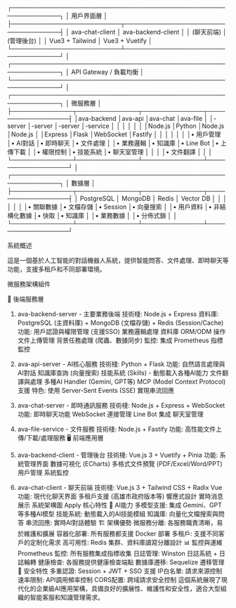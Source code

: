 
┌─────────────────────────────────────────────────────────────┐
│                        用戶界面層                              │
├─────────────────────────┬───────────────────────────────────┤
│  ava-chat-client       │    ava-backend-client            │
│  (聊天前端)             │    (管理後台)                      │
│  Vue3 + Tailwind       │    Vue3 + Vuetify               │
└─────────────────────────┴───────────────────────────────────┘
                          │
┌─────────────────────────────────────────────────────────────┐
│                      API Gateway / 負載均衡                   │
└─────────────────────────────────────────────────────────────┘
                          │
┌─────────────────────────────────────────────────────────────┐
│                        微服務層                              │
├──────────────┬──────────────┬──────────────┬──────────────────┤
│ava-backend   │ava-api       │ava-chat      │ava-file         │
│-server       │-server       │-server       │-service         │
│              │              │              │                 │
│Node.js       │Python        │Node.js       │Node.js          │
│Express       │Flask         │WebSocket     │Fastify          │
│              │              │              │                 │
│• 用戶管理     │• AI對話       │• 即時聊天     │• 文件處理        │
│• 業務邏輯     │• 知識庫       │• Line Bot    │• 上傳下載        │
│• 權限控制     │• 技能系統     │• 聊天室管理   │                 │
│              │• 文件翻譯     │              │                 │
└──────────────┴──────────────┴──────────────┴──────────────────┘
                          │
┌─────────────────────────────────────────────────────────────┐
│                        數據層                                │
├──────────────┬──────────────┬──────────────┬──────────────────┤
│ PostgreSQL   │ MongoDB      │ Redis        │ Vector DB       │
│              │              │              │                 │
│• 關聯數據     │• 文檔存儲     │• Session     │• 向量搜索        │
│• 用戶資料     │• 非結構化數據 │• 快取        │• 知識庫          │
│• 業務數據     │              │• 分佈式鎖     │                 │
└──────────────┴──────────────┴──────────────┴──────────────────┘

 系統概述

這是一個基於人工智能的對話機器人系統，提供智能問答、文件處理、即時聊天等功能，支援多租戶和不同部署環境。

微服務架構組件

🔧 後端服務層

1. ava-backend-server - 主要業務後端
技術棧: Node.js + Express
資料庫: PostgreSQL (主資料庫) + MongoDB (文檔存儲) + Redis (Session/Cache)
功能:
用戶認證與權限管理 (支援SSO)
業務邏輯處理
資料庫 ORM/ODM 操作
文件上傳管理
背景任務處理 (爬蟲、數據同步)
監控: 集成 Prometheus 指標監控

2. ava-api-server - AI核心服務
技術棧: Python + Flask
功能:
自然語言處理與AI對話
知識庫查詢 (向量搜索)
技能系統 (Skills) - 動態載入各種AI能力
文件翻譯與處理
多種AI Handler (Gemini, GPT等)
MCP (Model Context Protocol) 支援
特色: 使用 Server-Sent Events (SSE) 實現串流回應
3. ava-chat-server - 即時通訊服務
技術棧: Node.js + Express + WebSocket
功能:
即時聊天功能
WebSocket 連接管理
Line Bot 集成
聊天室管理
4. ava-file-service - 文件服務
技術棧: Node.js + Fastify
功能: 高性能文件上傳/下載/處理服務
🖥️ 前端應用層
5. ava-backend-client - 管理後台
技術棧: Vue.js 3 + Vuetify + Pinia
功能:
系統管理界面
數據可視化 (ECharts)
多格式文件預覽 (PDF/Excel/Word/PPT)
用戶管理
系統監控
6. ava-chat-client - 聊天前端
技術棧: Vue.js 3 + Tailwind CSS + Radix Vue
功能:
現代化聊天界面
多租戶支援 (高雄市政府版本等)
響應式設計
實時消息展示
系統架構圖
Apply
核心特性
🤖 AI能力
多模型支援: 集成 Gemini、GPT 等多種AI模型
技能系統: 動態載入的AI技能模組
知識庫: 向量化文檔搜索與問答
串流回應: 實時AI對話體驗
🏗️ 架構優勢
微服務分離: 各服務職責清晰，易於維護和擴展
容器化部署: 所有服務都支援 Docker 部署
多租戶: 支援不同客戶的定制化需求
高可用性: Redis 集群、資料庫讀寫分離設計
📊 監控與運維
Prometheus 監控: 所有服務集成指標收集
日誌管理: Winston 日誌系統 + 日誌輪轉
健康檢查: 各服務提供健康檢查端點
數據庫遷移: Sequelize 遷移管理
🔐 安全特性
多重認證: Session + JWT + SSO 支援
IP白名單: 請求來源控制
速率限制: API調用頻率控制
CORS配置: 跨域請求安全控制
這個系統展現了現代化的企業級AI應用架構，具備良好的擴展性、維護性和安全性，適合大型組織的智能客服和知識管理需求。
